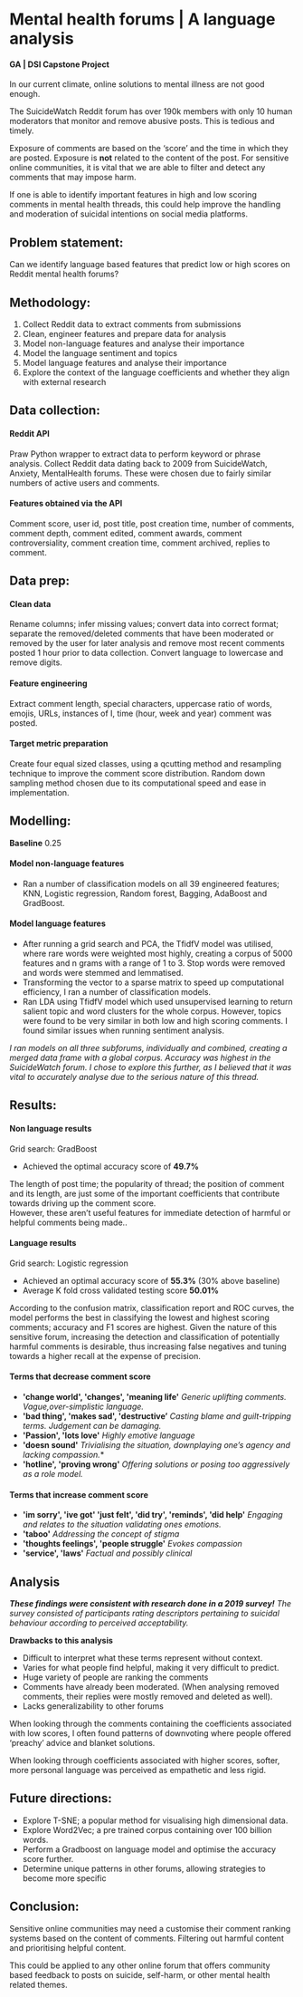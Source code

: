 # Mental health forums | A language analysis 

#### GA | DSI Capstone Project 

In our current climate, online solutions to mental illness are not good enough.
 
The SuicideWatch Reddit forum has over 190k members with only 10 human moderators that monitor and remove abusive posts. This is tedious and timely. 

Exposure of comments are based on the ‘score’ and the time in which they are posted. Exposure is **not** related to the content of the post. For sensitive online communities, it is vital that we are able to filter and detect any comments that may impose harm.  

If one is able to identify important features in high and low scoring comments in mental health threads, this could help improve the handling and moderation of suicidal intentions on social media platforms.  

## Problem statement:
 
Can we identify language based features that predict low or high scores on Reddit mental health forums? 
 
## Methodology:
 
1.    Collect Reddit data to extract comments from submissions
2.    Clean, engineer features and prepare data for analysis 
3.    Model non-language features and analyse their importance 
4.    Model the language sentiment and topics
5.    Model language features and analyse their importance 
6.    Explore the context of the language coefficients and whether they align with external research 

## Data collection: 
 
#### Reddit API 
Praw Python wrapper to extract data to perform keyword or phrase analysis. 
Collect Reddit data dating back to 2009 from SuicideWatch, Anxiety, MentalHealth forums. These were chosen due to fairly similar numbers of active users and comments. 
 
#### Features obtained via the API
Comment score, user id, post title, post creation time, number of comments, comment depth, comment edited, comment awards, comment controversiality, comment creation time, comment archived, replies to comment. 
 
## Data prep: 
 
#### Clean data
Rename columns; infer missing values; convert data into correct format; separate the removed/deleted comments that have been moderated or removed by the user for later analysis and remove most recent comments posted 1 hour prior to data collection.
Convert language to lowercase and remove digits.
 
#### Feature engineering
Extract comment length, special characters, uppercase ratio of words, emojis, URLs, instances of I, time (hour, week and year) comment was posted. 
 
#### Target metric preparation
Create four equal sized classes, using a qcutting method and resampling technique to improve the comment score distribution. 
Random down sampling method chosen due to its computational speed and ease in implementation.  
 
## Modelling:
 
**Baseline** 0.25 
 
#### Model non-language features
* Ran a number of classification models on all 39 engineered features; KNN, Logistic regression, Random forest, Bagging, AdaBoost and GradBoost. 

#### Model language features
* After running a grid search and PCA, the TfidfV model was utilised, where rare words were weighted most highly, creating a corpus of 5000 features and n grams with a range of 1 to 3. Stop words were removed and words were stemmed and lemmatised. 
* Transforming the vector to a sparse matrix to speed up computational efficiency,  I ran a number of classification models. 
* Ran LDA using TfidfV model which used unsupervised learning to return salient topic and word clusters for the whole corpus. However, topics were found to be very similar in both low and high scoring comments. I found similar issues when running sentiment analysis. 
 
*I ran models on all three subforums, individually and combined, creating a merged data frame with a global corpus. Accuracy was highest in the SuicideWatch forum. I chose to explore this further, as I believed that it was vital to accurately analyse due to the serious nature of this thread.* 
 
## Results: 

#### Non language results
 
Grid search: GradBoost
* Achieved the optimal accuracy score of **49.7%**
 
The length of post time; the popularity of thread; the position of comment and its length, are just some of the important coefficients that contribute  towards driving up the comment score.   
However, these aren’t useful features for immediate detection of harmful or helpful comments being made.. 
 
#### Language results
 
Grid search: Logistic regression 
* Achieved an optimal accuracy score of **55.3%** (30% above baseline)
* Average K fold cross validated testing score **50.01%**

According to the confusion matrix, classification report and ROC curves, the model performs the best in classifying the lowest and highest scoring comments; accuracy and F1 scores are highest. Given the nature of this sensitive forum, increasing the detection and classification of potentially harmful comments is desirable, thus increasing false negatives and tuning towards a higher recall at the expense of precision.

#### Terms that decrease comment score

* **'change world', 'changes', 'meaning life'**
*Generic uplifting comments. Vague,over-simplistic language.*
* **'bad thing', 'makes sad', 'destructive’**
*Casting blame and guilt-tripping terms. Judgement can be damaging.*     
* **'Passion', 'lots love'**
*Highly emotive language*
* **'doesn sound'** 
*Trivialising the situation, downplaying one’s agency and lacking compassion.**
* **'hotline', 'proving wrong'**
*Offering solutions or posing too aggressively as a role model.*

#### Terms that increase comment score
* **'im sorry', 'ive got' 'just felt', 'did try', 'reminds', 'did help'**
*Engaging and relates to the situation validating ones emotions.*
* **'taboo'** *Addressing the concept of stigma*
* **'thoughts feelings', 'people struggle'**
*Evokes compassion*
* **'service', 'laws'**
*Factual and possibly clinical*

## Analysis 

***These findings were consistent with research done in a 2019 survey!***
*The survey consisted of participants rating descriptors pertaining to suicidal behaviour according to perceived acceptability.*
 
**Drawbacks to this analysis**
- Difficult to interpret what these terms represent without context.
- Varies for what people find helpful, making it very difficult to predict.
- Huge variety of people are ranking the comments
- Comments have already been moderated. (When analysing removed comments, their replies were mostly removed and deleted as well).
- Lacks generalizability to other forums 
 
 
When looking through the comments containing the coefficients associated with low scores, I often found patterns of downvoting where people offered ‘preachy’ advice and blanket solutions.
 
When looking through coefficients associated with higher scores, softer, more personal language was perceived as empathetic and less rigid. 
 
## Future directions:
 
* Explore T-SNE; a popular method for visualising high dimensional data.
* Explore Word2Vec; a pre trained corpus containing over 100 billion words.
* Perform a Gradboost on language model and optimise the accuracy score further. 
* Determine unique patterns in other forums, allowing strategies to become more specific 
 
## Conclusion:
 
Sensitive online communities may need a customise their comment ranking systems based on the content of comments. Filtering out harmful content and prioritising helpful content. 
 
This could be applied to any other online forum that offers community based feedback to posts on suicide, self-harm, or other mental health related themes. 
